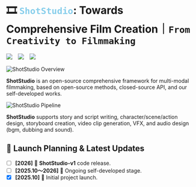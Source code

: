 # 🎞️ <span style="color: skyblue">`ShotStudio`</span>: Towards Comprehensive Film Creation｜`From Creativity to Filmmaking`

 <a href="https://shotstudio.ai/"><img src="https://img.shields.io/static/v1?label=Webside%20Page&message=Web&color=blue"></a> &ensp;
 <a href="https://shotstudio.github.io/"><img src="https://img.shields.io/static/v1?label=Project%20Page&message=Web&color=green"></a> &ensp;
  <a href="https://arxiv.org/abs/xxxx.xxxxx"><img src="https://img.shields.io/static/v1?label=Tech%20Report&message=Arxiv&color=red"></a> &ensp;

![ShotStudio Overview](assets/logo1.png)

<p><b>ShotStudio</b> is an open-source comprehensive framework for multi-modal filmmaking, based on open-source methods, closed-source API, and our self-developed works.</p>

![ShotStudio Pipeline](assets/pipeline.png)

<p><b>ShotStudio</b> supports story and script writing, character/scene/action design, storyboard creation, video clip generation, VFX, and audio design (bgm, dubbing and sound).</p>

## 🚩 Launch Planning & Latest Updates
- [ ] **[2026]** 🚀 **ShotStudio-v1** code release.
- [ ] **[2025.10～2026]** 🚀 Ongoing self-developed stage.
- [x] **[2025.10]** 🚀 Initial project launch.

